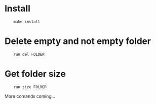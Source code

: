 # Install

```shell
    make install
```

# Delete empty and not empty folder

```shell
    run del FOLDER
```

# Get folder size

```shell
    run size FOLDER
```

More comands coming...